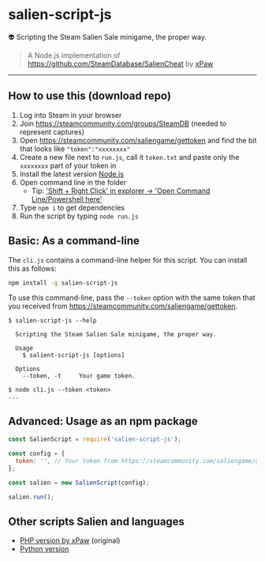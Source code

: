 # salien-script-js

👽 Scripting the Steam Salien Sale minigame, the proper way.

> A Node.js implementation of https://github.com/SteamDatabase/SalienCheat by [xPaw](https://github.com/xPaw)

---

## How to use this (download repo)

1. Log into Steam in your browser
2. Join https://steamcommunity.com/groups/SteamDB (needed to represent captures)
3. Open https://steamcommunity.com/saliengame/gettoken and find the bit that looks like `"token":"xxxxxxxx"`
4. Create a new file next to `run.js`, call it `token.txt` and paste only the `xxxxxxxx` part of your token in
5. Install the latest version [Node.js](https://nodejs.org/en/)
6. Open command line in the folder
    * Tip: ['Shift + Right Click' in explorer -> 'Open Command Line/Powershell here'](http://i.imgur.com/6FJcydX.png)
7. Type `npm i` to get dependencies
8. Run the script by typing `node run.js`

## Basic: As a command-line

The `cli.js` contains a command-line helper for this script. You can install this as follows:

```bash
npm install -g salien-script-js
```

To use this command-line, pass the `--token` option with the same token that you received from https://steamcommunity.com/saliengame/gettoken.

```sh-session
$ salien-script-js --help

  Scripting the Steam Salien Sale minigame, the proper way.

  Usage
    $ salient-script-js [options]

  Options
    --token, -t     Your game token.

$ node cli.js --token <token>
...
```

## Advanced: Usage as an npm package

```js
const SalienScript = require('salien-script-js');

const config = {
  token: '', // Your token from https://steamcommunity.com/saliengame/gettoken
};

const salien = new SalienScript(config);

salien.run();
```

## Other scripts Salien and languages

* [PHP version by xPaw](https://github.com/SteamDatabase/SalienCheat) (original)
* [Python version](https://github.com/SteamDatabase/SalienCheat)
